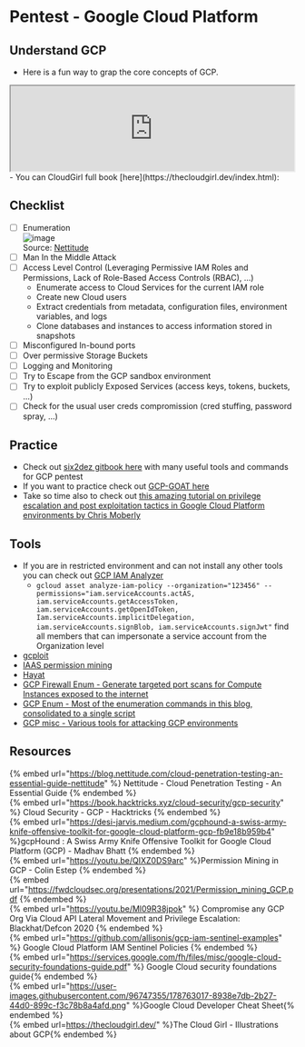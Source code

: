 # Pentest - Google Cloud Platform

## Understand GCP

- Here is a fun way to grap the core concepts of GCP.  
<iframe src="https://github.com/CSbyGB/pentips/blob/main/.res/GCP-cloudgirldev.pdf" width=500px></iframe>    
- You can CloudGirl full book [here](https://thecloudgirl.dev/index.html):

## Checklist

- [ ] Enumeration  
    ![image](https://user-images.githubusercontent.com/96747355/177999765-e0de4a51-7505-4fd3-87aa-f63ebadce915.png)  
    Source: [Nettitude](https://blog.nettitude.com/cloud-penetration-testing-an-essential-guide-nettitude)
- [ ] Man In the Middle Attack 
- [ ] Access Level Control (Leveraging Permissive IAM Roles and Permissions, Lack of Role-Based Access Controls (RBAC), ...)
  - Enumerate access to Cloud Services for the current IAM role
  - Create new Cloud users
  - Extract credentials from meta­data, configuration files, environment variables, and logs
  - Clone databases and instances to access information stored in snapshots
- [ ] Misconfigured In-bound ports  
- [ ] Over permissive Storage Buckets  
- [ ] Logging and Monitoring  
- [ ] Try to Escape from the GCP sandbox environment  
- [ ] Try to exploit publicly Exposed Services (access keys, tokens, buckets, ...)
- [ ] Check for the usual user creds compromission (cred stuffing, password spray, ...)

## Practice

- Check out [six2dez gitbook here](https://pentestbook.six2dez.com/enumeration/cloud/gcp) with many useful tools and commands for GCP pentest
- If you want to practice check out [GCP-GOAT here](https://github.com/JOSHUAJEBARAJ/GCP-GOAT)
- Take so time also to check out [this amazing tutorial on privilege escalation and post exploitation tactics in Google Cloud Platform environments by Chris Moberly](https://about.gitlab.com/blog/2020/02/12/plundering-gcp-escalating-privileges-in-google-cloud-platform/)

## Tools

- If you are in restricted environment and can not install any other tools you can check out [GCP IAM Analyzer](https://cloud.google.com/sdk/gcloud/reference/asset/analyze-iam-policy)
  - `gcloud asset analyze-iam-policy --organization="123456" --permissions="iam.serviceAccounts.actAS, iam.serviceAccounts.getAccessToken, iam.serviceAccounts.getOpenIdToken, Iam.serviceAccounts.implicitDelegation, iam.serviceAccounts.signBlob, iam.serviceAccounts.signJwt"` find all members that can impersonate a service account from the Organization level
- [gcploit](https://github.com/dxa4481/gcploit)
- [IAAS permission mining](https://github.com/netskopeoss/iaas_permission_mining)
- [Hayat](https://github.com/DenizParlak/hayat)
- [GCP Firewall Enum - Generate targeted port scans for Compute Instances exposed to the internet](https://gitlab.com/gitlab-com/gl-security/threatmanagement/redteam/redteam-public/gcp_firewall_enum)
- [GCP Enum - Most of the enumeration commands in this blog, consolidated to a single script](https://gitlab.com/gitlab-com/gl-security/threatmanagement/redteam/redteam-public/gcp_enum)
- [GCP misc - Various tools for attacking GCP environments](https://gitlab.com/gitlab-com/gl-security/threatmanagement/redteam/redteam-public/gcp_misc)

## Resources

{% embed url="https://blog.nettitude.com/cloud-penetration-testing-an-essential-guide-nettitude" %} Nettitude - Cloud Penetration Testing - An Essential Guide {% endembed %}  
{% embed url="https://book.hacktricks.xyz/cloud-security/gcp-security" %} Cloud Security - GCP - Hacktricks {% endembed %}  
{% embed url="https://desi-jarvis.medium.com/gcphound-a-swiss-army-knife-offensive-toolkit-for-google-cloud-platform-gcp-fb9e18b959b4" %}gcpHound : A Swiss Army Knife Offensive Toolkit for Google Cloud Platform (GCP) - 
Madhav Bhatt  {% endembed %}  
{% embed url="https://youtu.be/QIXZ0DS9arc" %}Permission Mining in GCP - Colin Estep  {% endembed %}  
{% embed url="https://fwdcloudsec.org/presentations/2021/Permission_mining_GCP.pdf {% endembed %}  
{% embed url="https://youtu.be/Ml09R38jpok" %} Compromise any GCP Org Via Cloud API Lateral Movement and Privilege Escalation: Blackhat/Defcon 2020 {% endembed %}  
{% embed url="https://github.com/allisonis/gcp-iam-sentinel-examples" %} Google Cloud Platform IAM Sentinel Policies  {% endembed %}  
{% embed url="https://services.google.com/fh/files/misc/google-cloud-security-foundations-guide.pdf" %} Google Cloud security foundations guide{% endembed %}  
{% embed url="https://user-images.githubusercontent.com/96747355/178763017-8938e7db-2b27-44d0-899c-f3c78b8a4afd.png" %}Google Cloud Developer Cheat Sheet{% endembed %}  
{% embed url=https://thecloudgirl.dev/" %}The Cloud Girl - Illustrations about GCP{% endembed %}  
